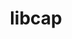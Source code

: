 ---
title: "libcap"
layout: cache
categories: [package, v0.18.1]
meta: {"versions": ["2.64"], "compilers": ["gcc@=7.5.0"], "oss": ["ubuntu18.04"], "platforms": ["linux"], "targets": ["x86_64"], "stacks": ["e4s", "root"], "num_specs": 1, "num_specs_by_stack": {"root": 1, "e4s": 1}}
spec_details: [{"hash": "kj7glfu2evk6uav6foszt7biyb3tn4cp", "compiler": "gcc@=7.5.0", "versions": ["2.64"], "os": "ubuntu18.04", "platform": "linux", "target": "x86_64", "variants": [], "stacks": ["root", "e4s"], "size": "-", "tarball": "https://binaries.spack.io/releases/v0.18.1/build_cache/linux-ubuntu18.04-x86_64/gcc-7.5.0/libcap-2.64/linux-ubuntu18.04-x86_64-gcc-7.5.0-libcap-2.64-kj7glfu2evk6uav6foszt7biyb3tn4cp.spack"}]
---